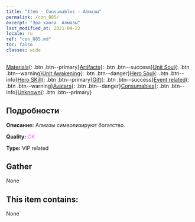 ```yaml
---
title: "Item - Consumables - Алмазы"
permalink: /con_885/
excerpt: "Эра хаоса  Алмазы"
last_modified_at: 2021-04-22
locale: ru
ref: "con_885.md"
toc: false
classes: wide
---
```

 [Materials](/ItemsRU/){: .btn .btn--primary}[Artifacts](/ItemsRU/Artifacts/){: .btn .btn--success}[Unit Soul](/ItemsRU/UnitSoul/){: .btn .btn--warning}[Unit Awakening](/ItemsRU/UnitAwakening/){: .btn .btn--danger}[Hero Soul](/ItemsRU/HeroSoul/){: .btn .btn--info}[Hero SKill](/ItemsRU/HeroSkill/){: .btn .btn--primary}[Gift](/ItemsRU/Gift/){: .btn .btn--success}[Event related](/ItemsRU/Events/){: .btn .btn--warning}[Avatars](/ItemsRU/Avatars/){: .btn .btn--danger}[Consumables](/ItemsRU/Consumables/){: .btn .btn--info}[Unknown](/ItemsRU/Unknown/){: .btn .btn--primary}

## Подробности
 **Описание:** Алмазы символизируют богатство.

 **Quality:** <span style="color: #DA70D6">OK</span>

 **Type:** VIP related

## Gather

  None

## This item contains:

  None

